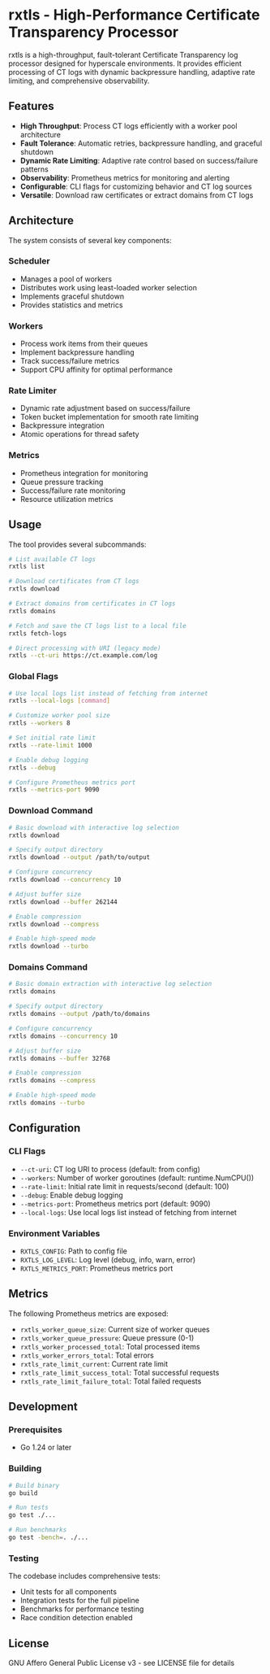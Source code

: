 # rxtls - High-Performance Certificate Transparency Processor

rxtls is a high-throughput, fault-tolerant Certificate Transparency log processor designed for hyperscale environments. It provides efficient processing of CT logs with dynamic backpressure handling, adaptive rate limiting, and comprehensive observability.

## Features

- **High Throughput**: Process CT logs efficiently with a worker pool architecture
- **Fault Tolerance**: Automatic retries, backpressure handling, and graceful shutdown
- **Dynamic Rate Limiting**: Adaptive rate control based on success/failure patterns
- **Observability**: Prometheus metrics for monitoring and alerting
- **Configurable**: CLI flags for customizing behavior and CT log sources
- **Versatile**: Download raw certificates or extract domains from CT logs

## Architecture

The system consists of several key components:

### Scheduler
- Manages a pool of workers
- Distributes work using least-loaded worker selection
- Implements graceful shutdown
- Provides statistics and metrics

### Workers
- Process work items from their queues
- Implement backpressure handling
- Track success/failure metrics
- Support CPU affinity for optimal performance

### Rate Limiter
- Dynamic rate adjustment based on success/failure
- Token bucket implementation for smooth rate limiting
- Backpressure integration
- Atomic operations for thread safety

### Metrics
- Prometheus integration for monitoring
- Queue pressure tracking
- Success/failure rate monitoring
- Resource utilization metrics

## Usage

The tool provides several subcommands:

```bash
# List available CT logs
rxtls list

# Download certificates from CT logs
rxtls download

# Extract domains from certificates in CT logs
rxtls domains

# Fetch and save the CT logs list to a local file
rxtls fetch-logs

# Direct processing with URI (legacy mode)
rxtls --ct-uri https://ct.example.com/log
```

### Global Flags

```bash
# Use local logs list instead of fetching from internet
rxtls --local-logs [command]

# Customize worker pool size
rxtls --workers 8

# Set initial rate limit
rxtls --rate-limit 1000

# Enable debug logging
rxtls --debug

# Configure Prometheus metrics port
rxtls --metrics-port 9090
```

### Download Command

```bash
# Basic download with interactive log selection
rxtls download

# Specify output directory
rxtls download --output /path/to/output

# Configure concurrency
rxtls download --concurrency 10

# Adjust buffer size
rxtls download --buffer 262144

# Enable compression
rxtls download --compress

# Enable high-speed mode
rxtls download --turbo
```

### Domains Command

```bash
# Basic domain extraction with interactive log selection
rxtls domains

# Specify output directory
rxtls domains --output /path/to/domains

# Configure concurrency
rxtls domains --concurrency 10

# Adjust buffer size
rxtls domains --buffer 32768

# Enable compression
rxtls domains --compress

# Enable high-speed mode
rxtls domains --turbo
```

## Configuration

### CLI Flags

- `--ct-uri`: CT log URI to process (default: from config)
- `--workers`: Number of worker goroutines (default: runtime.NumCPU())
- `--rate-limit`: Initial rate limit in requests/second (default: 100)
- `--debug`: Enable debug logging
- `--metrics-port`: Prometheus metrics port (default: 9090)
- `--local-logs`: Use local logs list instead of fetching from internet

### Environment Variables

- `RXTLS_CONFIG`: Path to config file
- `RXTLS_LOG_LEVEL`: Log level (debug, info, warn, error)
- `RXTLS_METRICS_PORT`: Prometheus metrics port

## Metrics

The following Prometheus metrics are exposed:

- `rxtls_worker_queue_size`: Current size of worker queues
- `rxtls_worker_queue_pressure`: Queue pressure (0-1)
- `rxtls_worker_processed_total`: Total processed items
- `rxtls_worker_errors_total`: Total errors
- `rxtls_rate_limit_current`: Current rate limit
- `rxtls_rate_limit_success_total`: Total successful requests
- `rxtls_rate_limit_failure_total`: Total failed requests

## Development

### Prerequisites

- Go 1.24 or later

### Building

```bash
# Build binary
go build

# Run tests
go test ./...

# Run benchmarks
go test -bench=. ./...
```

### Testing

The codebase includes comprehensive tests:

- Unit tests for all components
- Integration tests for the full pipeline
- Benchmarks for performance testing
- Race condition detection enabled

## License

GNU Affero General Public License v3 - see LICENSE file for details

